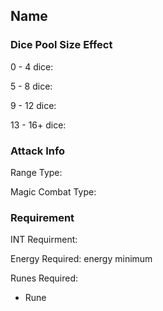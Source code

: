 ## Name


### Dice Pool Size Effect

0 -  4 dice: 

5 -  8 dice: 

9 - 12 dice: 

13 - 16+ dice: 


### Attack Info

Range Type: 

Magic Combat Type: 


### Requirement

INT Requirment: 

Energy Required:  energy minimum

Runes Required:

- Rune
